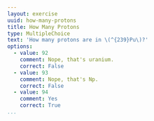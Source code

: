 ```yaml
---
layout: exercise
uuid: how-many-protons
title: How Many Protons 
type: MultipleChoice
text: 'How many protons are in \(^{239}Pu\)?'
options:
  - value: 92
    comment: Nope, that's uranium.
    correct: False
  - value: 93
    comment: Nope, that's Np.
    correct: False
  - value: 94
    comment: Yes 
    correct: True 
...
```

